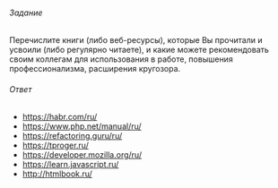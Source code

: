###### Задание
Перечислите книги (либо веб-ресурсы), которые Вы прочитали и усвоили (либо регулярно читаете), 
и какие можете рекомендовать своим коллегам для использования в работе, повышения профессионализма, 
расширения кругозора. 

###### Ответ
* https://habr.com/ru/
* https://www.php.net/manual/ru/
* https://refactoring.guru/ru/
* https://tproger.ru/
* https://developer.mozilla.org/ru/
* https://learn.javascript.ru/
* http://htmlbook.ru/
